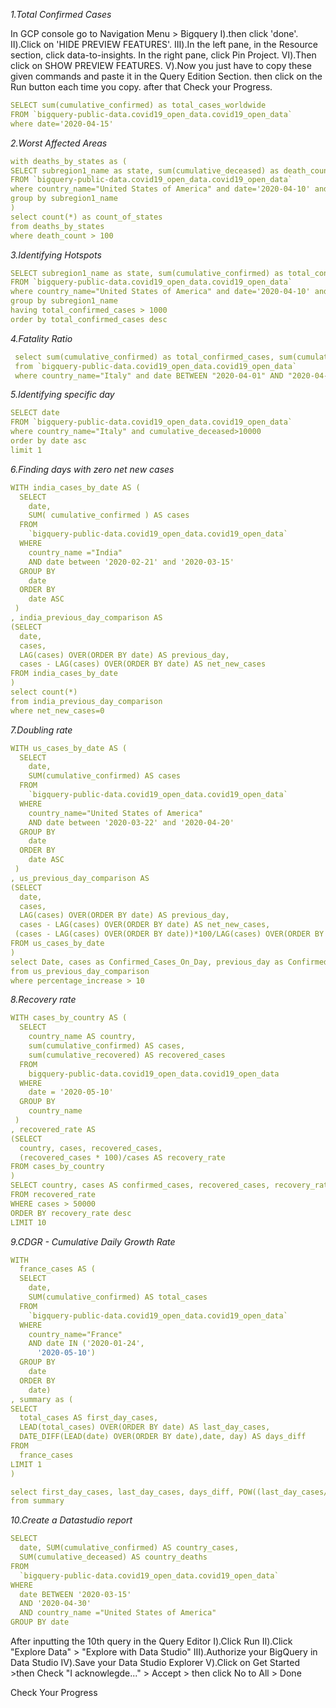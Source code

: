 *1.Total Confirmed Cases*

In GCP console go to Navigation Menu > Bigquery
Ⅰ).then click 'done'.
Ⅱ).Click on 'HIDE PREVIEW FEATURES'.
Ⅲ).In the left pane, in the Resource section, click data-to-insights. In the right pane, click Pin Project.
Ⅵ).Then click on SHOW PREVIEW FEATURES.
Ⅴ).Now you just have to copy these given commands and paste it in the Query Edition Section. then click on the Run button each time you copy.
after that Check your Progress.

   ```yaml
   SELECT sum(cumulative_confirmed) as total_cases_worldwide 
   FROM `bigquery-public-data.covid19_open_data.covid19_open_data` 
   where date='2020-04-15'
   ```




*2.Worst Affected Areas*

   ```yaml 
   with deaths_by_states as (
   SELECT subregion1_name as state, sum(cumulative_deceased) as death_count
   FROM `bigquery-public-data.covid19_open_data.covid19_open_data` 
   where country_name="United States of America" and date='2020-04-10' and subregion1_name is NOT NULL
   group by subregion1_name
   )
   select count(*) as count_of_states
   from deaths_by_states
   where death_count > 100
   ```




*3.Identifying Hotspots*

   ```yaml
   SELECT subregion1_name as state, sum(cumulative_confirmed) as total_confirmed_cases 
   FROM `bigquery-public-data.covid19_open_data.covid19_open_data` 
   where country_name="United States of America" and date='2020-04-10' and subregion1_name is NOT NULL
   group by subregion1_name
   having total_confirmed_cases > 1000
   order by total_confirmed_cases desc
   ```



*4.Fatality Ratio*
  
  ```yaml
   select sum(cumulative_confirmed) as total_confirmed_cases, sum(cumulative_deceased) as total_deaths, (sum(cumulative_deceased)/sum(cumulative_confirmed))*100 as  case_fatality_ratio
   from `bigquery-public-data.covid19_open_data.covid19_open_data`
   where country_name="Italy" and date BETWEEN "2020-04-01" AND "2020-04-30"
   ```




*5.Identifying specific day*
   ```yaml
   SELECT date
   FROM `bigquery-public-data.covid19_open_data.covid19_open_data` 
   where country_name="Italy" and cumulative_deceased>10000
   order by date asc
   limit 1
   ```




*6.Finding days with zero net new cases*

   ```yaml
   WITH india_cases_by_date AS (
     SELECT
       date,
       SUM( cumulative_confirmed ) AS cases
     FROM
       `bigquery-public-data.covid19_open_data.covid19_open_data`
     WHERE
       country_name ="India"
       AND date between '2020-02-21' and '2020-03-15'
     GROUP BY
       date
     ORDER BY
       date ASC 
    )
   , india_previous_day_comparison AS 
   (SELECT
     date,
     cases,
     LAG(cases) OVER(ORDER BY date) AS previous_day,
     cases - LAG(cases) OVER(ORDER BY date) AS net_new_cases
   FROM india_cases_by_date
   )
   select count(*)
   from india_previous_day_comparison
   where net_new_cases=0
   ```





*7.Doubling rate*
   ```yaml
   WITH us_cases_by_date AS (
     SELECT
       date,
       SUM(cumulative_confirmed) AS cases
     FROM
       `bigquery-public-data.covid19_open_data.covid19_open_data`
     WHERE
       country_name="United States of America"
       AND date between '2020-03-22' and '2020-04-20'
     GROUP BY
       date
     ORDER BY
       date ASC 
    )
   , us_previous_day_comparison AS 
   (SELECT
     date,
     cases,
     LAG(cases) OVER(ORDER BY date) AS previous_day,
     cases - LAG(cases) OVER(ORDER BY date) AS net_new_cases,
    (cases - LAG(cases) OVER(ORDER BY date))*100/LAG(cases) OVER(ORDER BY date) AS percentage_increase
   FROM us_cases_by_date
   )
   select Date, cases as Confirmed_Cases_On_Day, previous_day as Confirmed_Cases_Previous_Day, percentage_increase as Percentage_Increase_In_Cases
   from us_previous_day_comparison
   where percentage_increase > 10
   ```





*8.Recovery rate*
   ```yaml
   WITH cases_by_country AS (
     SELECT
       country_name AS country,
       sum(cumulative_confirmed) AS cases,
       sum(cumulative_recovered) AS recovered_cases
     FROM
       bigquery-public-data.covid19_open_data.covid19_open_data
     WHERE
       date = '2020-05-10'
     GROUP BY
       country_name
    )
   , recovered_rate AS 
   (SELECT
     country, cases, recovered_cases,
     (recovered_cases * 100)/cases AS recovery_rate
   FROM cases_by_country
   )
   SELECT country, cases AS confirmed_cases, recovered_cases, recovery_rate
   FROM recovered_rate
   WHERE cases > 50000
   ORDER BY recovery_rate desc
   LIMIT 10
   ```





*9.CDGR - Cumulative Daily Growth Rate*
   ```yaml
   WITH
     france_cases AS (
     SELECT
       date,
       SUM(cumulative_confirmed) AS total_cases
     FROM
       `bigquery-public-data.covid19_open_data.covid19_open_data`
     WHERE
       country_name="France"
       AND date IN ('2020-01-24',
         '2020-05-10')
     GROUP BY
       date
     ORDER BY
       date)
   , summary as (
   SELECT
     total_cases AS first_day_cases,
     LEAD(total_cases) OVER(ORDER BY date) AS last_day_cases,
     DATE_DIFF(LEAD(date) OVER(ORDER BY date),date, day) AS days_diff
   FROM
     france_cases
   LIMIT 1
   )

   select first_day_cases, last_day_cases, days_diff, POW((last_day_cases/first_day_cases),(1/days_diff))-1 as cdgr
   from summary
   ```





*10.Create a Datastudio report*
   ```yaml
   SELECT
     date, SUM(cumulative_confirmed) AS country_cases,
     SUM(cumulative_deceased) AS country_deaths
   FROM
     `bigquery-public-data.covid19_open_data.covid19_open_data`
   WHERE
     date BETWEEN '2020-03-15'
     AND '2020-04-30'
     AND country_name ="United States of America"
   GROUP BY date
   ```



After inputting the 10th query in the Query Editor 
Ⅰ).Click Run 
Ⅱ).Click "Explore Data" > "Explore with Data Studio"
Ⅲ).Authorize your BigQuery in Data Studio
Ⅳ).Save your Data Studio Explorer
Ⅴ).Click on Get Started >then Check "I acknowlegde..." > Accept > then click No to All > Done

Check Your Progress
